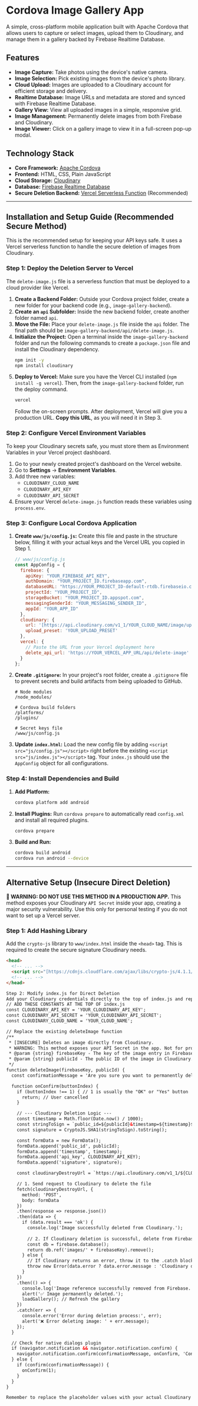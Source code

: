 # Cordova Image Gallery App

A simple, cross-platform mobile application built with Apache Cordova that allows users to capture or select images, upload them to Cloudinary, and manage them in a gallery backed by Firebase Realtime Database.

## Features

- **Image Capture:** Take photos using the device's native camera.
- **Image Selection:** Pick existing images from the device's photo library.
- **Cloud Upload:** Images are uploaded to a Cloudinary account for efficient storage and delivery.
- **Realtime Database:** Image URLs and metadata are stored and synced with Firebase Realtime Database.
- **Gallery View:** View all uploaded images in a simple, responsive grid.
- **Image Management:** Permanently delete images from both Firebase and Cloudinary.
- **Image Viewer:** Click on a gallery image to view it in a full-screen pop-up modal.

## Technology Stack

- **Core Framework:** [Apache Cordova](https://cordova.apache.org/)
- **Frontend:** HTML, CSS, Plain JavaScript
- **Cloud Storage:** [Cloudinary](https://cloudinary.com/)
- **Database:** [Firebase Realtime Database](https://firebase.google.com/products/realtime-database)
- **Secure Deletion Backend:** [Vercel Serverless Function](https://vercel.com/) (Recommended)

---

## Installation and Setup Guide (Recommended Secure Method)

This is the recommended setup for keeping your API keys safe. It uses a Vercel serverless function to handle the secure deletion of images from Cloudinary.

### Step 1: Deploy the Deletion Server to Vercel

The `delete-image.js` file is a serverless function that must be deployed to a cloud provider like Vercel.

1.  **Create a Backend Folder:** Outside your Cordova project folder, create a new folder for your backend code (e.g., `image-gallery-backend`).
2.  **Create an `api` Subfolder:** Inside the new backend folder, create another folder named `api`.
3.  **Move the File:** Place your `delete-image.js` file inside the `api` folder. The final path should be `image-gallery-backend/api/delete-image.js`.
4.  **Initialize the Project:** Open a terminal inside the `image-gallery-backend` folder and run the following commands to create a `package.json` file and install the Cloudinary dependency.
    ```bash
    npm init -y
    npm install cloudinary
    ```
5.  **Deploy to Vercel:** Make sure you have the Vercel CLI installed (`npm install -g vercel`). Then, from the `image-gallery-backend` folder, run the deploy command.
    ```bash
    vercel
    ```
    Follow the on-screen prompts. After deployment, Vercel will give you a production URL. **Copy this URL**, as you will need it in Step 3.

### Step 2: Configure Vercel Environment Variables

To keep your Cloudinary secrets safe, you must store them as Environment Variables in your Vercel project dashboard.

1.  Go to your newly created project's dashboard on the Vercel website.
2.  Go to **Settings** -> **Environment Variables**.
3.  Add three new variables:
    - `CLOUDINARY_CLOUD_NAME`
    - `CLOUDINARY_API_KEY`
    - `CLOUDINARY_API_SECRET`
4.  Ensure your Vercel `delete-image.js` function reads these variables using `process.env`.

### Step 3: Configure Local Cordova Application

1.  **Create `www/js/config.js`:** Create this file and paste in the structure below, filling it with your actual keys and the Vercel URL you copied in Step 1.

    ```javascript
    // www/js/config.js
    const AppConfig = {
      firebase: {
        apiKey: "YOUR_FIREBASE_API_KEY",
        authDomain: "YOUR_PROJECT_ID.firebaseapp.com",
        databaseURL: "https://YOUR_PROJECT_ID-default-rtdb.firebaseio.com",
        projectId: "YOUR_PROJECT_ID",
        storageBucket: "YOUR_PROJECT_ID.appspot.com",
        messagingSenderId: "YOUR_MESSAGING_SENDER_ID",
        appId: "YOUR_APP_ID"
      },
      cloudinary: {
        url: '[https://api.cloudinary.com/v1_1/YOUR_CLOUD_NAME/image/upload](https://api.cloudinary.com/v1_1/YOUR_CLOUD_NAME/image/upload)',
        upload_preset: 'YOUR_UPLOAD_PRESET'
      },
      vercel: {
        // Paste the URL from your Vercel deployment here
        delete_api_url: 'https://YOUR_VERCEL_APP_URL/api/delete-image'
      }
    };
    ```

2.  **Create `.gitignore`:** In your project's root folder, create a `.gitignore` file to prevent secrets and build artifacts from being uploaded to GitHub.

    ```
    # Node modules
    /node_modules/

    # Cordova build folders
    /platforms/
    /plugins/

    # Secret keys file
    /www/js/config.js
    ```

3.  **Update `index.html`:** Load the new config file by adding `<script src="js/config.js"></script>` right before the existing `<script src="js/index.js"></script>` tag. Your `index.js` should use the `AppConfig` object for all configurations.

### Step 4: Install Dependencies and Build

1.  **Add Platform:**
    ```bash
    cordova platform add android
    ```

2.  **Install Plugins:** Run `cordova prepare` to automatically read `config.xml` and install all required plugins.
    ```bash
    cordova prepare
    ```

3.  **Build and Run:**
    ```bash
    cordova build android
    cordova run android --device
    ```

---

## Alternative Setup (Insecure Direct Deletion)

**🔴 WARNING: DO NOT USE THIS METHOD IN A PRODUCTION APP.** This method exposes your Cloudinary `API Secret` inside your app, creating a major security vulnerability. Use this only for personal testing if you do not want to set up a Vercel server.

### **Step 1: Add Hashing Library**

Add the `crypto-js` library to `www/index.html` inside the `<head>` tag. This is required to create the secure signature Cloudinary needs.

```html
<head>
  <!-- ... -->
  <script src="[https://cdnjs.cloudflare.com/ajax/libs/crypto-js/4.1.1/crypto-js.min.js](https://cdnjs.cloudflare.com/ajax/libs/crypto-js/4.1.1/crypto-js.min.js)"></script>
  <!-- ... -->
</head>

Step 2: Modify index.js for Direct Deletion
Add your Cloudinary credentials directly to the top of index.js and replace the deleteImage function with the insecure version.
// ADD THESE CONSTANTS AT THE TOP OF index.js
const CLOUDINARY_API_KEY = 'YOUR_CLOUDINARY_API_KEY';
const CLOUDINARY_API_SECRET = 'YOUR_CLOUDINARY_API_SECRET';
const CLOUDINARY_CLOUD_NAME = 'YOUR_CLOUD_NAME';

// Replace the existing deleteImage function
/**
 * [INSECURE] Deletes an image directly from Cloudinary.
 * WARNING: This method exposes your API Secret in the app. Not for production use.
 * @param {string} firebaseKey - The key of the image entry in Firebase.
 * @param {string} publicId - The public ID of the image in Cloudinary.
 */
function deleteImage(firebaseKey, publicId) {
  const confirmationMessage = 'Are you sure you want to permanently delete this image?';

  function onConfirm(buttonIndex) {
    if (buttonIndex !== 1) { // 1 is usually the "OK" or "Yes" button
      return; // User cancelled
    }

    // --- Cloudinary Deletion Logic ---
    const timestamp = Math.floor(Date.now() / 1000);
    const stringToSign = `public_id=${publicId}&timestamp=${timestamp}${CLOUDINARY_API_SECRET}`;
    const signature = CryptoJS.SHA1(stringToSign).toString();

    const formData = new FormData();
    formData.append('public_id', publicId);
    formData.append('timestamp', timestamp);
    formData.append('api_key', CLOUDINARY_API_KEY);
    formData.append('signature', signature);

    const cloudinaryDestroyUrl = `https://api.cloudinary.com/v1_1/${CLOUDINARY_CLOUD_NAME}/image/destroy`;

    // 1. Send request to Cloudinary to delete the file
    fetch(cloudinaryDestroyUrl, {
      method: 'POST',
      body: formData
    })
    .then(response => response.json())
    .then(data => {
      if (data.result === 'ok') {
        console.log('Image successfully deleted from Cloudinary.');
        
        // 2. If Cloudinary deletion is successful, delete from Firebase
        const db = firebase.database();
        return db.ref('images/' + firebaseKey).remove();
      } else {
        // If Cloudinary returns an error, throw it to the .catch block
        throw new Error(data.error ? data.error.message : 'Cloudinary deletion failed.');
      }
    })
    .then(() => {
      console.log('Image reference successfully removed from Firebase.');
      alert('✅ Image permanently deleted.');
      loadGallery(); // Refresh the gallery
    })
    .catch(err => {
      console.error('Error during deletion process:', err);
      alert('❌ Error deleting image: ' + err.message);
    });
  }

  // Check for native dialogs plugin
  if (navigator.notification && navigator.notification.confirm) {
    navigator.notification.confirm(confirmationMessage, onConfirm, 'Confirm Deletion', ['OK', 'Cancel']);
  } else {
    if (confirm(confirmationMessage)) {
      onConfirm(1);
    }
  }
}

Remember to replace the placeholder values with your actual Cloudinary credentials.

